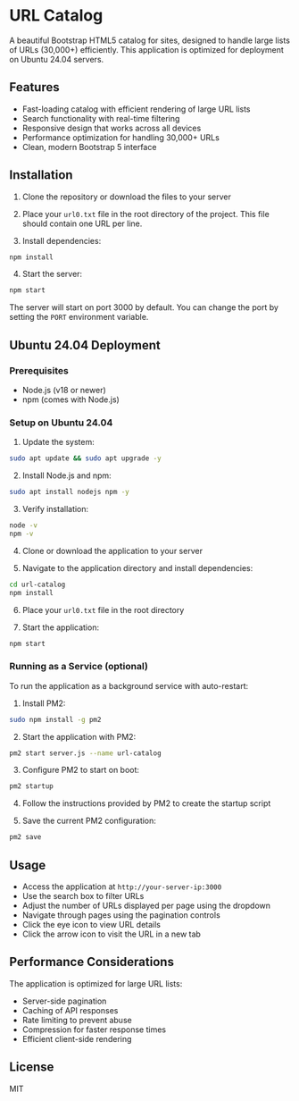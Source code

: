 # URL Catalog

A beautiful Bootstrap HTML5 catalog for sites, designed to handle large lists of URLs (30,000+) efficiently. This application is optimized for deployment on Ubuntu 24.04 servers.

## Features

- Fast-loading catalog with efficient rendering of large URL lists
- Search functionality with real-time filtering
- Responsive design that works across all devices
- Performance optimization for handling 30,000+ URLs
- Clean, modern Bootstrap 5 interface

## Installation

1. Clone the repository or download the files to your server

2. Place your `url0.txt` file in the root directory of the project. This file should contain one URL per line.

3. Install dependencies:

```bash
npm install
```

4. Start the server:

```bash
npm start
```

The server will start on port 3000 by default. You can change the port by setting the `PORT` environment variable.

## Ubuntu 24.04 Deployment

### Prerequisites

- Node.js (v18 or newer)
- npm (comes with Node.js)

### Setup on Ubuntu 24.04

1. Update the system:

```bash
sudo apt update && sudo apt upgrade -y
```

2. Install Node.js and npm:

```bash
sudo apt install nodejs npm -y
```

3. Verify installation:

```bash
node -v
npm -v
```

4. Clone or download the application to your server

5. Navigate to the application directory and install dependencies:

```bash
cd url-catalog
npm install
```

6. Place your `url0.txt` file in the root directory

7. Start the application:

```bash
npm start
```

### Running as a Service (optional)

To run the application as a background service with auto-restart:

1. Install PM2:

```bash
sudo npm install -g pm2
```

2. Start the application with PM2:

```bash
pm2 start server.js --name url-catalog
```

3. Configure PM2 to start on boot:

```bash
pm2 startup
```

4. Follow the instructions provided by PM2 to create the startup script

5. Save the current PM2 configuration:

```bash
pm2 save
```

## Usage

- Access the application at `http://your-server-ip:3000`
- Use the search box to filter URLs
- Adjust the number of URLs displayed per page using the dropdown
- Navigate through pages using the pagination controls
- Click the eye icon to view URL details
- Click the arrow icon to visit the URL in a new tab

## Performance Considerations

The application is optimized for large URL lists:

- Server-side pagination
- Caching of API responses
- Rate limiting to prevent abuse
- Compression for faster response times
- Efficient client-side rendering

## License

MIT